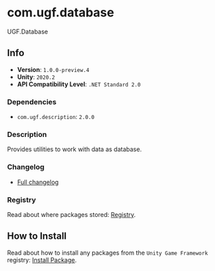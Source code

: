 # com.ugf.database

UGF.Database

## Info

- **Version**: `1.0.0-preview.4`
- **Unity**: `2020.2`
- **API Compatibility Level**: `.NET Standard 2.0`

### Dependencies

- `com.ugf.description`: `2.0.0`


### Description

Provides utilities to work with data as database.

### Changelog

- [Full changelog](changelog.md)

### Registry

Read about where packages stored: [Registry](https://github.com/unity-game-framework/organization/blob/main/docs/registry.md).

## How to Install

Read about how to install any packages from the `Unity Game Framework` registry: [Install Package](https://github.com/unity-game-framework/organization/blob/main/docs/install-packages.md).
